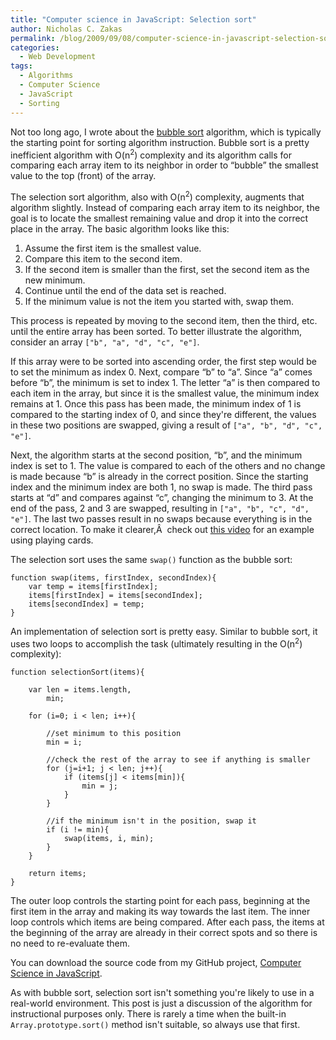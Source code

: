 ```yaml
---
title: "Computer science in JavaScript: Selection sort"
author: Nicholas C. Zakas
permalink: /blog/2009/09/08/computer-science-in-javascript-selection-sort/
categories:
  - Web Development
tags:
  - Algorithms
  - Computer Science
  - JavaScript
  - Sorting
---
```

Not too long ago, I wrote about the [bubble sort][1] algorithm, which is typically the starting point for sorting algorithm instruction. Bubble sort is a pretty inefficient algorithm with O(n<sup>2</sup>) complexity and its algorithm calls for comparing each array item to its neighbor in order to &#8220;bubble&#8221; the smallest value to the top (front) of the array.

The selection sort algorithm, also with O(n<sup>2</sup>) complexity, augments that algorithm slightly. Instead of comparing each array item to its neighbor, the goal is to locate the smallest remaining value and drop it into the correct place in the array. The basic algorithm looks like this:

  1. Assume the first item is the smallest value.
  2. Compare this item to the second item.
  3. If the second item is smaller than the first, set the second item as the new minimum.
  4. Continue until the end of the data set is reached.
  5. If the minimum value is not the item you started with, swap them.

This process is repeated by moving to the second item, then the third, etc. until the entire array has been sorted. To better illustrate the algorithm, consider an array `["b", "a", "d", "c", "e"]`.

If this array were to be sorted into ascending order, the first step would be to set the minimum as index 0. Next, compare &#8220;b&#8221; to &#8220;a&#8221;. Since &#8220;a&#8221; comes before &#8220;b&#8221;, the minimum is set to index 1. The letter &#8220;a&#8221; is then compared to each item in the array, but since it is the smallest value, the minimum index remains at 1. Once this pass has been made, the minimum index of 1 is compared to the starting index of 0, and since they're different, the values in these two positions are swapped, giving a result of `["a", "b", "d", "c", "e"]`.

Next, the algorithm starts at the second position, &#8220;b&#8221;, and the minimum index is set to 1. The value is compared to each of the others and no change is made because &#8220;b&#8221; is already in the correct position. Since the starting index and the minimum index are both 1, no swap is made. The third pass starts at &#8220;d&#8221; and compares against &#8220;c&#8221;, changing the minimum to 3. At the end of the pass, 2 and 3 are swapped, resulting in `["a", "b", "c", "d", "e"]`. The last two passes result in no swaps because everything is in the correct location. To make it clearer,Â  check out [this video][2] for an example using playing cards.

The selection sort uses the same `swap()` function as the bubble sort:

    function swap(items, firstIndex, secondIndex){
        var temp = items[firstIndex];
        items[firstIndex] = items[secondIndex];
        items[secondIndex] = temp;
    }

An implementation of selection sort is pretty easy. Similar to bubble sort, it uses two loops to accomplish the task (ultimately resulting in the O(n<sup>2</sup>) complexity):

    function selectionSort(items){
    
        var len = items.length,
            min;
    
        for (i=0; i < len; i++){
    
            //set minimum to this position
            min = i;
    
            //check the rest of the array to see if anything is smaller
            for (j=i+1; j < len; j++){
                if (items[j] < items[min]){
                    min = j;
                }
            }
    
            //if the minimum isn't in the position, swap it
            if (i != min){
                swap(items, i, min);
            }
        }
    
        return items;
    }

The outer loop controls the starting point for each pass, beginning at the first item in the array and making its way towards the last item. The inner loop controls which items are being compared. After each pass, the items at the beginning of the array are already in their correct spots and so there is no need to re-evaluate them.

You can download the source code from my GitHub project, [Computer Science in JavaScript][3].

As with bubble sort, selection sort isn't something you're likely to use in a real-world environment. This post is just a discussion of the algorithm for instructional purposes only. There is rarely a time when the built-in `Array.prototype.sort()` method isn't suitable, so always use that first.

 [1]: https://humanwhocodes.com/blog/2009/05/26/computer-science-in-javascript-bubble-sort/
 [2]: http://www.youtube.com/watch?v=TW3_7cD9L1A
 [3]: http://github.com/nzakas/computer-science-in-javascript/
